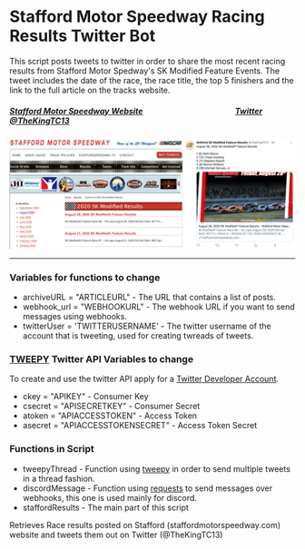# Stafford Motor Speedway Racing Results Twitter Bot
This script posts tweets to twitter in order to share the most recent racing results from Stafford Motor Spedway's SK Modified Feature Events. The tweet includes the date of the race, the race title, the top 5 finishers and the link to the full article on the tracks website.

##### [Stafford Motor Speedway Website](https://staffordmotorspeedway.com/) &nbsp; &nbsp; &nbsp; &nbsp; &nbsp; &nbsp; &nbsp; &nbsp; &nbsp; &nbsp; &nbsp; &nbsp; &nbsp; &nbsp; &nbsp; &nbsp; &nbsp; &nbsp; &nbsp; &nbsp; &nbsp; &nbsp; &nbsp; &nbsp; [Twitter @TheKingTC13](https://twitter.com/TheKingTC13)
![StaffordandTwitter](staffordandtwitter.jpeg)


---

### Variables for functions to change
- archiveURL = "ARTICLEURL" - The URL that contains a list of posts.
- webhook_url = "WEBHOOKURL" - The webhook URL if you want to send messages using webhooks.
- twitterUser = 'TWITTERUSERNAME' - The twitter username of the account that is tweeting, used for creating twreads of tweets.

### [TWEEPY](https://www.tweepy.org/) Twitter API Variables to change
To create and use the twitter API apply for a [Twitter Developer Account](https://developer.twitter.com/).
- ckey = "APIKEY" - Consumer Key
- csecret = "APISECRETKEY" - Consumer Secret
- atoken = "APIACCESSTOKEN" - Access Token
- asecret = "APIACCESSTOKENSECRET" - Access Token Secret

### Functions in Script
- tweepyThread - Function using [tweepy](https://www.tweepy.org/) in order to send multiple tweets in a thread fashion.
- discordMessage - Function using [requests](https://requests.readthedocs.io/en/master/) to send messages over webhooks, this one is used mainly for discord.
- staffordResults - The main part of this script



Retrieves Race results posted on Stafford (staffordmotorspeedway.com) website and tweets them out on Twitter (@TheKingTC13)
